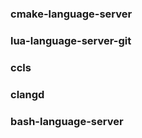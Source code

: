 
### cmake-language-server
### lua-language-server-git
### ccls
### clangd
### bash-language-server
